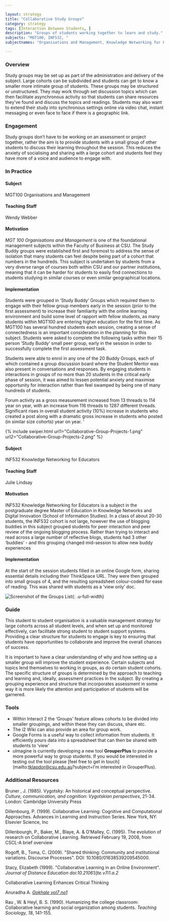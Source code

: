 ```yaml
---

layout: strategy
title: "Collaborative Study Groups"
category: strategy
tags: [Interaction Between Students, ]
description: "Groups of students working together to learn and study."
subjects: "MGT100, INF532, "
subjectnames: "Organisations and Management, Knowledge Networking for Educators, "

---
```


### Overview

Study groups may be set up as part of the administration and delivery of the subject. Large cohorts can be subdivided and students can get to know a smaller more intimate group of students. These groups may be structured or unstructured. They may work through set discussion topics which can then facilitate asynchronous activity so that students can share resources they’ve found and discuss the topics and readings. Students may also want to extend their study into synchronous settings online via video chat, instant messaging or even face to face if there is a geographic link.

### Engagement

Study groups don’t have to be working on an assessment or project together, rather the aim is to provide students with a small group of other students to discuss their learning throughout the session. This reduces the anxiety of socialising and sharing with a large cohort and students feel they have more of a voice and audience to engage with.

### In Practice
<div class="u-release practice" >

<div class="practice-item">
<div class="practice-content" markdown="1">

#### Subject

MGT100 Organisations and Management

#### Teaching Staff

Wendy Webber

#### Motivation

*MGT 100 Organisations and Management* is one of the foundational management subjects within the Faculty of Business at CSU. The Study Buddy groups were established first and foremost to address the sense of isolation that many students can feel despite being part of a cohort that numbers in the hundreds. This subject is undertaken by students from a very diverse range of courses both within CSU and our partner institutions, meaning that it can be harder for students to easily find connections to students studying in similar courses or even similar geographical locations.

#### Implementation

Students were grouped in ‘Study Buddy’ Groups which required them to engage with their fellow group members early in the session (prior to the first assessment) to increase their familiarity with the online learning environment and build some level of rapport with fellow students, as many students within MGT100 are entering higher education for the first time. As MGT100 has several hundred students each session, creating a sense of connectedness is an important consideration in the planning for this subject. Students were asked to complete the following tasks within their 15 person ‘Study Buddy’ small peer group, early in the session in order to successfully complete the first assessment task.

Students were able to enrol in any one of the 20 Buddy Groups, each of which contained a group discussion board where the Student Mentor was also present in conversations and responses. By engaging students in interactions in groups of no more than 20 students in the critical early phase of session, it was aimed to lessen potential anxiety and maximise opportunity for interaction rather than feel swamped by being one of many hundreds of students.

Forum activity as a gross measurement increased from 13 threads to 114 year on year, with an increase from 116 threads to 1287 different threads. Significant rises in overall student activity (10%) increase in students who created a post along with a dramatic gross increase in students who posted (in similar size cohorts) year on year. '

{% include swiper.html url1="Collaborative-Group-Projects-1.png" url2="Collaborative-Group-Projects-2.png" %}

</div>
</div>

<div class="practice-item">
<div class="practice-content" markdown="1">

#### Subject

INF532 Knowledge Networking for Educators

#### Teaching Staff

Julie Lindsay

#### Motivation

INF532 Knowledge Networking for Educators is a subject in the postgraduate degree Master of Education in Knowledge Networks and Digital Innovation (School of Information Studies). In a class of about 20-30 students, the INF532 cohort is not large, however the use of blogging buddies in this subject grouped students for peer interaction and peer review of the ongoing blogging process. Rather than trying to interact and read across a large number of reflective blogs, students had 3 other ‘buddies’ - and this grouping changed mid-session to allow new buddy experiences

#### Implementation

At the start of the session students filled in an online Google form, sharing essential details including their ThinkSpace URL. They were then grouped into small groups of 4, and the resulting spreadsheet colour-coded for ease of reading. This was shared with students as a ‘view only’ doc.

![Screenshot of the Groups List](..images/practices/Collaborative-Study-Groups-INF532.png){: .u-full-width}
</div>
</div>
</div>

### Guide

This student to student organisation is a valuable management strategy for large cohorts across all student levels, and when set up and monitored effectively, can facilitate strong student to student support systems. Providing a clear structure for students to engage is key to ensuring that students have opportunities to collaborate and improve the overall chances of success.

It is important to have a clear understanding of why and how setting up a smaller group will improve the student experience. Certain subjects and topics lend themselves to working in groups, as do certain student cohorts. The specific structure of groups is determined by the approach to teaching and learning and, ideally, assessment practices in the subject. By creating a grouping experience and structure that incorporates assessment in some way it is more likely the attention and participation of students will be garnered.

### Tools

* Within Interact 2 the ‘Groups’ feature allows cohorts to be divided into smaller groupings, and within these they can discuss, share etc.
* The i2 Wiki can also provide an area for group work.
* Google Forms is a useful way to collect information from students. It efficiently pours data into a spreadsheet that can then be shared with students to ‘view’
* uImagine is currently developing a new tool **GrouperPlus** to provide a more powerful way to group students. If you would be interested in testing out the tool please [feel free to get in touch](mailto:tklapdor@csu.edu.au?subject=I'm interested in GrouperPlus).

### Additional Resources

<div class="apa-ref" markdown="1">

Bruner , J. (1985). Vygotsky: An historical and conceptual perspective. *Culture, communication, and cognition: Vygotskian perspectives*, 21-34. London: Cambridge University Press

Dillenbourg, P. (1999). Collaborative Learning: Cognitive and Computational Approaches. Advances in Learning and Instruction Series. New York, NY: Elsevier Science, Inc

Dillenbourgh, P., Baker, M., Blaye, A. & O’Malley, C. (1995). The evolution of research on Collaborative Learning. Retrieved February 19, 2008, from CSCL-A brief overview

Rogoff, B., Toma, C. (2009). "Shared thinking: Community and institutional variations. Discourse Processes". DOI: 10.1080/01638539209545000.

Stacy, Elizabeth (1999). "Collaborative Learning in an Online Environment". *Journal of Distance Education doi:10.21061/jte.v7i1.a.2*

Collaborative Learning Enhances Critical Thinking

Anuradha A. *[Gokhale vol7 no1](https://scholar.lib.vt.edu/ejournals/JTE/v7n1/gokhale.jte-v7n1.html#about%20author)*

Rau , W. & Heyl, B. S. (1990). Humanizing the college classroom: Collaborative learning and social organization among students. *Teaching Sociology, 18*, 141-155.

</div>

